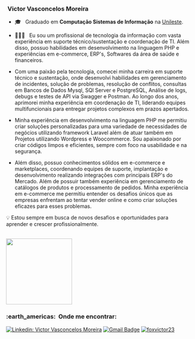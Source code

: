<h3> &nbsp;Victor Vasconcelos Moreira </h3>

- 🎓 &nbsp; Graduado em **Computação Sistemas de Informação** na <a href="http://www.unilestemg.br/">Unileste</a>.
- 👨🏾‍💻 &nbsp; Eu sou um profissional de tecnologia da informação com vasta experiência em suporte técnico/sustentação e coordenação de TI. Além disso, possuo habilidades em desenvolvimento na linguagem PHP e experiências em e-commerce, ERP's, Softwares da área de saúde e financeiros.

- Com uma paixão pela tecnologia, comecei minha carreira em suporte técnico e sustentação, onde desenvolvi habilidades em gerenciamento de incidentes, solução de problemas, resolução de conflitos, consultas em Bancos de Dados Mysql, SQl Server e PostgreSQL, Análise de logs, debugs e testes de API via Swagger e Postman. Ao longo dos anos, aprimorei minha experiência em coordenação de TI, liderando equipes multifuncionais para entregar projetos complexos em prazos apertados.

- Minha experiência em desenvolvimento na linguagem PHP me permitiu criar soluções personalizadas para uma variedade de necessidades de negócios utilizando framework Laravel além de atuar também em Projetos utilizando Wordpress e Woocommerce. Sou apaixonado por criar códigos limpos e eficientes, sempre com foco na usabilidade e na segurança.

- Além disso, possuo conhecimentos sólidos em e-commerce e marketplaces, coordenando equipes de suporte, implantação e desenvolvimento realizando integrações com principais ERP's do Mercado. Além de possuir também experiência em gerenciamento de catálogos de produtos e processamento de pedidos. Minha experiência em e-commerce me permitiu entender os desafios únicos que as empresas enfrentam ao tentar vender online e como criar soluções eficazes para esses problemas.

💡 Estou sempre em busca de novos desafios e oportunidades para aprender e crescer profissionalmente. 


<br/>

<a href="https://github.com/foxvictor23">
  <img height="180em" src="https://github-readme-stats.vercel.app/api?username=foxvictor23&theme=dracula&show_icons=true" />
</a>

<br/>

<h3> :earth_americas: &nbsp;Onde me encontrar: </h3> 

[![Linkedin: Victor Vasconcelos Moreira](https://img.shields.io/badge/-Linkedin-blue?style=flat-square&logo=Linkedin&logoColor=white&link=https://www.linkedin.com/in/victorvasconcelosfox/)](https://www.linkedin.com/in/victorvasconcelosfox)
[![Gmail Badge](https://img.shields.io/badge/-victorvasconcelosfox@gmail.com-006bed?style=flat-square&logo=Gmail&logoColor=white&link=mailto:victorvasconcelosfox@gmail.com)](mailto:victorvasconcelosfox@gmail.com)
[![foxvictor23]( https://img.shields.io/github/followers/foxvictor23?label=follow&style=social)](https://github.com/foxvictor23)
